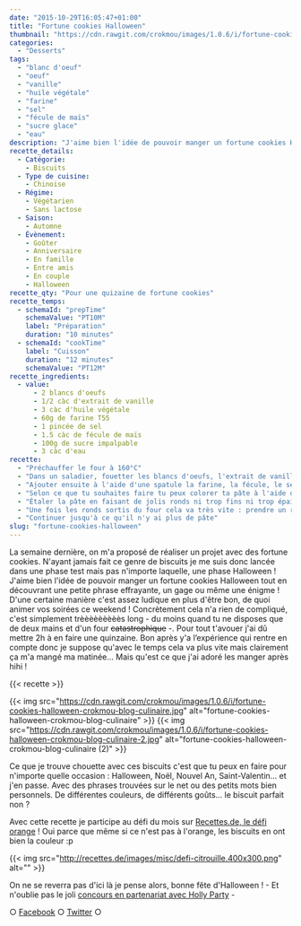 ```yaml
---
date: "2015-10-29T16:05:47+01:00"
title: "Fortune cookies Halloween"
thumbnail: "https://cdn.rawgit.com/crokmou/images/1.0.6/i/fortune-cookies-halloween-crokmou-blog-culinaire-1.jpg"
categories:
  - "Desserts"
tags:
  - "blanc d'oeuf"
  - "oeuf"
  - "vanille"
  - "huile végétale"
  - "farine"
  - "sel"
  - "fécule de maïs"
  - "sucre glace"
  - "eau"
description: "J'aime bien l'idée de pouvoir manger un fortune cookies Halloween tout en découvrant une petite phrase effrayante, un gage ou même une énigme..."
recette_details:
  - Catégorie:
    - Biscuits
  - Type de cuisine:
    - Chinoise
  - Régime:
    - Végétarien
    - Sans lactose
  - Saison:
    - Automne
  - Évènement:
    - Goûter
    - Anniversaire
    - En famille
    - Entre amis
    - En couple
    - Halloween
recette_qty: "Pour une quizaine de fortune cookies"
recette_temps:
  - schemaId: "prepTime"
    schemaValue: "PT10M"
    label: "Préparation"
    duration: "10 minutes"
  - schemaId: "cookTime"
    label: "Cuisson"
    duration: "12 minutes"
    schemaValue: "PT12M"
recette_ingredients:
  - value:
      - 2 blancs d'oeufs
      - 1/2 càc d'extrait de vanille
      - 3 càc d'huile végétale
      - 60g de farine T55
      - 1 pincée de sel
      - 1.5 càc de fécule de maïs
      - 100g de sucre impalpable
      - 3 càc d'eau
recette:
  - "Préchauffer le four à 160°C"
  - "Dans un saladier, fouetter les blancs d'oeufs, l'extrait de vanille et l'huile jusqu'à ce que la préparation devienne bien mousseuse -on a pas dit des blancs en neige hein-"
  - "Ajouter ensuite à l'aide d'une spatule la farine, la fécule, le sel et le sucre préalablement tamisés. La pâte doit être lisse, si celle ci vous semble trop épaisse pour être étalée correctement ajouter petit à petit un peu d'eau."
  - "Selon ce que tu souhaites faire tu peux colorer ta pâte à l'aide de colorants en poudre -naturels c'est mieux- : pour ma part j'ai fait une grosse partie de la pâte avec un peu de colorant pistache et un peu de rouge pour arriver à un orange et un tout petit peu de pâte mélangée avec de la pâte de sésame noir."
  - "Étaler la pâte en faisant de jolis ronds ni trop fins ni trop épais - Je te conseille de les cuire 2 par 2 car cela durci très vite une fois sortis du four - tu peux faire des dessins sur tes ronds à l'aide de la deuxième couleur, ici le noir, laisse libre ton imagination ! Enfourner 10/12 minutes, la pâte va légèrement changer de couleur sur les bords lorsque cela est cuit mais cela doit rester mou au centre."
  - "Une fois les ronds sortis du four cela va très vite : prendre un rond de pâte (dans tes mains ou à l'aide d'une moufle) y mettre le petit papier, refermer en deux puis plier sur le coin d'un verre ou d'un bol (voir 1ère photo ci-dessous) placer ensuite le fortune cookies dans un moule à cupcakes (ou autre) afin qu'il refroidisse en gardant sa forme."
  - "Continuer jusqu'à ce qu'il n'y ai plus de pâte"
slug: "fortune-cookies-halloween"
---
```


La semaine dernière, on m'a proposé de réaliser un projet avec des fortune cookies. N'ayant jamais fait ce genre de biscuits je me suis donc lancée dans une phase test mais pas n'importe laquelle, une phase Halloween ! J'aime bien l'idée de pouvoir manger un fortune cookies Halloween tout en découvrant une petite phrase effrayante, un gage ou même une énigme ! D'une certaine manière c'est assez ludique en plus d'être bon, de quoi animer vos soirées ce weekend ! Concrètement cela n'a rien de compliqué, c'est simplement trèèèèèèèèès long - du moins quand tu ne disposes que de deux mains et d'un four <del>catastrophique</del> -. Pour tout t'avouer j'ai dû mettre 2h à en faire une quinzaine. Bon après y'a l’expérience qui rentre en compte donc je suppose qu'avec le temps cela va plus vite mais clairement ça m'a mangé ma matinée... Mais qu'est ce que j'ai adoré les manger après hihi !

{{< recette >}}

{{< img src="https://cdn.rawgit.com/crokmou/images/1.0.6/i/fortune-cookies-halloween-crokmou-blog-culinaire.jpg" alt="fortune-cookies-halloween-crokmou-blog-culinaire" >}} {{< img src="https://cdn.rawgit.com/crokmou/images/1.0.6/i/fortune-cookies-halloween-crokmou-blog-culinaire-2.jpg" alt="fortune-cookies-halloween-crokmou-blog-culinaire (2)" >}}

Ce que je trouve chouette avec ces biscuits c'est que tu peux en faire pour n'importe quelle occasion : Halloween, Noël, Nouvel An, Saint-Valentin... et j'en passe. Avec des phrases trouvées sur le net ou des petits mots bien personnels. De différentes couleurs, de différents goûts... le biscuit parfait non ?

Avec cette recette je participe au défi du mois sur [Recettes.de, le défi orange](http://recettes.de/defi-orange) ! Oui parce que même si ce n'est pas à l'orange, les biscuits en ont bien la couleur :p

{{< img src="http://recettes.de/images/misc/defi-citrouille.400x300.png" alt="" >}}

On ne se reverra pas d'ici là je pense alors, bonne fête d'Halloween ! - Et n'oublie pas le joli [concours en partenariat avec Holly Party](http://www.crokmou.com/2015/10/popcorn-halloween-avec-holly-party) -

○ [Facebook](https://www.facebook.com/crokmou.blog) ○ [Twitter](https://twitter.com/Crokmou) ○
